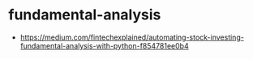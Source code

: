 ﻿# fundamental-analysis


* https://medium.com/fintechexplained/automating-stock-investing-fundamental-analysis-with-python-f854781ee0b4
